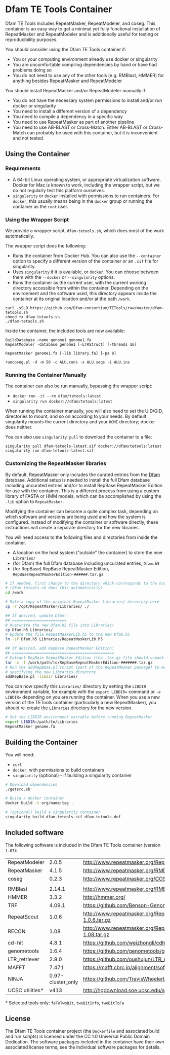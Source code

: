 # Dfam TE Tools Container

Dfam TE Tools includes RepeatMasker, RepeatModeler, and coseg. This container is
an easy way to get a minimal yet fully functional installation of RepeatMasker
and RepeatModeler and is additionally useful for testing or reproducibility
purposes.

You should consider using the Dfam TE Tools container if:

* You or your computing environment already use docker or singularity
* You are uncomfortable compiling dependencies by hand or have had problems
  doing so
* You do not need to use any of the other tools (e.g. RMBlast, HMMER) for
  anything besides RepeatMasker and RepeatModeler

You should install RepeatMasker and/or RepeatModeler manually if:

* You do not have the necessary system permissions to install and/or run docker
  or singularity
* You need to install a different version of a dependency
* You need to compile a dependency in a specific way
* You need to use RepeatMasker as part of another pipeline
* You need to use AB-BLAST or Cross-Match. Either AB-BLAST or Cross-Match can
  probably be used with this container, but it is inconvenient and not tested.

## Using the Container

### Requirements

* A 64-bit Linux operating system, or appropriate virtualization software.
  Docker for Mac is known to work, including the wrapper script, but we do not
  regularly test this platform ourselves.
* `singularity` or `docker` installed with permissions to run containers. For
  `docker`, this usually means being in the `docker` group or running the
  container as the `root` user.

### Using the Wrapper Script

We provide a wrapper script, `dfam-tetools.sh`, which does most of the work automatically.

The wrapper script does the following:
* Runs the container from Docker Hub. You can also use the `--container` option to
  specify a different version of the container or an `.sif` file for singularity.
* Uses `singularity` if it is available, or `docker`. You can choose between them
  with the `--docker` or `--singularity` options.
* Runs the container as the current user, with the current working directory accessible
  from within the container. Depending on the environment and the software used, this
  directory appears inside the container at its original location and/or at the path `/work`.

```
curl -sSLO https://github.com/Dfam-consortium/TETools/raw/master/dfam-tetools.sh
chmod +x dfam-tetools.sh
./dfam-tetools.sh
```

Inside the container, the included tools are now available:

```
BuildDatabase -name genome1 genome1.fa
RepeatModeler -database genome1 [-LTRStruct] [-threads 16]

RepeatMasker genome1.fa [-lib library.fa] [-pa 8]

runcoseg.pl -d -m 50 -c ALU.cons -s ALU.seqs -i ALU.ins
```

### Running the Container Manually

The container can also be run manually, bypassing the wrapper script:

* `docker run -it --rm dfam/tetools:latest`
* `singularity run docker://dfam/tetools:latest`

When running the container manually, you will also need to set the UID/GID,
directories to mount, and so on according to your needs. By default singularity
mounts the current directory and your `HOME` directory; docker does neither.

You can also use `singularity pull` to download the container to a file:

```
singularity pull dfam-tetools-latest.sif docker://dfam/tetools:latest
singularity run dfam-tetools-latest.sif
```

### Customizing the RepeatMasker libraries
<!-- previous header name / link: --><a id="using-repbase-repeatmasker-edition"></a>

By default, RepeatMasker only includes the curated entries from the <a
href="https://www.dfam.org/">Dfam</a> database. Additional setup is needed to
install the full Dfam database including uncurated entries and/or to install
RepBase RepeatMasker Edition for use with the container. This is a different
process from using a custom library of FASTA or HMM models, which can be
accomplished by using the `-lib` option to `RepeatMasker`.

Modifying the container can become a quite complex task, depending on which
software and versions are being used and how the system is configured. Instead
of modifying the container or software directly, these instructions will create
a separate directory for the new libraries.

You will need access to the following files and directories from inside the
container.

* A location on the host system ("outside" the container) to store the new `Libraries/`
* (for Dfam) the full Dfam database including uncurated entries, `Dfam.h5`
* (for RepBase) RepBase RepeatMasker Edition, `RepBaseRepeatMaskerEdition-######.tar.gz`

```sh
# If needed, first change to the directory which corresponds to the host system.
# (dfam-tetools.sh does this automatically)
cd /work

# Make a copy of the original RepeatMasker Libraries/ directory here
cp -r /opt/RepeatMasker/Libraries/ ./

## If desired, update Dfam:
## ========================
# Overwrite the new Dfam.h5 file into Libraries/
cp Dfam.h5 Libraries/
# Update the file RepeatMaskerLib.h5 to the new Dfam.h5
ln -sf Dfam.h5 Libraries/RepeatMaskerLib.h5

## If desired, add RepBase RepeatMasker Edition:
## =============================================
# Extract RepBase RepeatMasker Edition (the .tar.gz file should unpack into Libraries/)
tar -x -f /work/path/to/RepBaseRepeatMaskerEdition-#######.tar.gz
# Run the addRepBase.pl script (part of the RepeatMasker package) to merge the databases,
# specifying the new Libraries directory.
addRepBase.pl -libdir Libraries/
```

You can now specify this `Libraries/` directory by setting the `LIBDIR`
environment variable, for example with the `export LIBDIR=` command or `-e
LIBDIR=` depending on you are running the container. When you use a new version
of the TETools container (particularly a new RepeatMasker), you should
re-create the `Libraries` directory for the new version.

```sh
# Set the LIBDIR environment variable before running RepeatMasker
export LIBDIR=/path/to/Libraries
RepeatMasker genome.fa
```

## Building the Container

You will need:

* `curl`
* `docker`, with permissions to build containers
* `singularity` (optional) - if building a singularity container

```sh
# Download dependencies
./getsrc.sh

# Build a docker container
docker build -t org/name:tag .

# (optional) build a singularity container
singularity build dfam-tetools.sif dfam-tetools.def
```

## Included software

The following software is included in the Dfam TE Tools container (version `1.87`):

| | | |
| -------------- | -------- | --- |
| RepeatModeler  | 2.0.5    | <http://www.repeatmasker.org/RepeatModeler/>
| RepeatMasker   | 4.1.5    | <http://www.repeatmasker.org/RMDownload.html>
| coseg          | 0.2.3    | <http://www.repeatmasker.org/COSEGDownload.html>
| | | |
| RMBlast        | 2.14.1   | <http://www.repeatmasker.org/RMBlast.html>
| HMMER          | 3.3.2    | <http://hmmer.org/>
| TRF            | 4.09.1   | <https://github.com/Benson-Genomics-Lab/TRF> |
| RepeatScout    | 1.0.6    | <http://www.repeatmasker.org/RepeatScout-1.0.6.tar.gz>
| RECON          | 1.08     | <http://www.repeatmasker.org/RepeatModeler/RECON-1.08.tar.gz>
| cd-hit         | 4.8.1    | <https://github.com/weizhongli/cdhit>
| genometools    | 1.6.4    | <https://github.com/genometools/genometools>
| LTR\_retriever | 2.9.0    | <https://github.com/oushujun/LTR_retriever/>
| MAFFT          | 7.471    |  <https://mafft.cbrc.jp/alignment/software/>
| NINJA          | 0.97-cluster\_only | <https://github.com/TravisWheelerLab/NINJA>
| UCSC utilities\* | v413 | <http://hgdownload.soe.ucsc.edu/admin/exe/>>

\* Selected tools only: `faToTwoBit`, `twoBitInfo`, `twoBitToFa`

## License
The Dfam TE Tools container project (the `Dockerfile` and associated build and
run scripts) is licensed under the CC 1.0 Universal Public Domain Dedication.
The software packages included in the container have their own associated
license terms; see the individual software packages for details.
